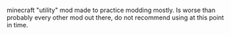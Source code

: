 minecraft "utility" mod made to practice modding mostly. Is worse than probably every other mod out there, do not recommend using at this point in time.
